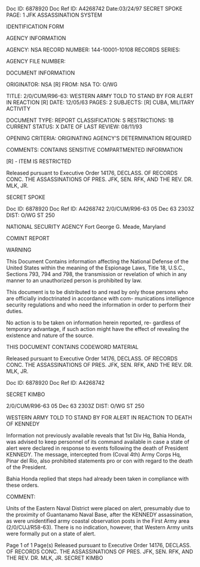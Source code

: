Doc ID: 6878920 Doc Ref ID: A4268742 Date:03/24/97
SECRET SPOKE PAGE: 1
JFK ASSASSINATION SYSTEM

IDENTIFICATION FORM

AGENCY INFORMATION

AGENCY: NSA
RECORD NUMBER: 144-10001-10108
RECORDS SERIES:

AGENCY FILE NUMBER:

DOCUMENT INFORMATION

ORIGINATOR: NSA [R]
FROM: NSA
TO: O/WG

TITLE:
2/0/CUM/R96-63: WESTERN ARMY TOLD TO STAND BY FOR ALERT IN REACTION [R]
DATE: 12/05/63
PAGES: 2
SUBJECTS: [R]
CUBA, MILITARY ACTIVITY

DOCUMENT TYPE: REPORT
CLASSIFICATION: S
RESTRICTIONS: 1B
CURRENT STATUS: X
DATE OF LAST REVIEW: 08/11/93

OPENING CRITERIA:
ORIGINATING AGENCY'S DETERMINATION REQUIRED

COMMENTS:
CONTAINS SENSITIVE COMPARTMENTED INFORMATION

[R] - ITEM IS RESTRICTED

Released pursuant to Executive Order 14176, DECLASS. OF RECORDS CONC. THE ASSASSINATIONS OF PRES. JFK, SEN.
RFK, AND THE REV. DR. MLK, JR.

SECRET SPOKE

Doc ID: 6878920 Doc Ref ID: A4268742
2/0/CUM/R96-63
05 Dec 63 2303Z
DIST: O/WG
ST 250

NATIONAL SECURITY AGENCY
Fort George G. Meade, Maryland

COMINT REPORT

WARNING

This Document Contains information affecting the National Defense of the United States within
the meaning of the Espionage Laws, Title 18, U.S.C., Sections 793, 794 and 798, the transmission
or revelation of which in any manner to an unauthorized person is prohibited by law.

This document is to be distributed to and read by only those
persons who are officially indoctrinated in accordance with com-
munications intelligence security regulations and who need the
information in order to perform their duties.

No action is to be taken on information herein reported, re-
gardless of temporary advantage, if such action might have the
effect of revealing the existence and nature of the source.

THIS DOCUMENT CONTAINS CODEWORD MATERIAL

Released pursuant to Executive Order 14176, DECLASS. OF RECORDS CONC. THE ASSASSINATIONS OF PRES. JFK, SEN.
RFK, AND THE REV. DR. MLK, JR.

Doc ID: 6878920 Doc Ref ID: A4268742

SECRET KIMBO

2/0/CUM/R96-63
05 Dec 63 2303Z
DIST: O/WG
ST 250

WESTERN ARMY TOLD TO STAND BY FOR ALERT IN REACTION TO DEATH
OF KENNEDY

Information not previously available reveals that 1st Div
Hq, Bahia Honda, was advised to keep personnel of its command
available in case a state of alert were declared in response
to events following the death of President KENNEDY. The
message, intercepted from (Coval 4th) Army Corps Hq, Pinar
del Rio, also prohibited statements pro or con with regard
to the death of the President.

Bahia Honda replied that steps had already been taken in
compliance with these orders.

COMMENT:

Units of the Eastern Naval District were placed on alert,
presumably due to the proximity of Guantanamo Naval Base, after
the KENNEDY assassination, as were unidentified army coastal
observation posts in the First Army area (2/0/CUJ/R58-63). There
is no indication, however, that Western Army units were formally
put on a state of alert.

Page 1 of 1 Page(s)
Released pursuant to Executive Order 14176, DECLASS. OF RECORDS CONC. THE ASSASSINATIONS OF PRES. JFK, SEN.
RFK, AND THE REV. DR. MLK, JR.
SECRET KIMBO
